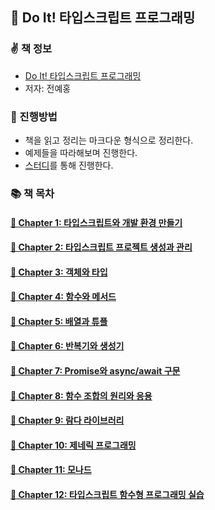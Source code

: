 ## 🐤 Do It! 타입스크립트 프로그래밍

### ✌️ 책 정보
- [Do It! 타입스크립트 프로그래밍](http://www.yes24.com/Product/Goods/89328106?OzSrank=1)
- 저자: 전예홍

### 🎯 진행방법
- 책을 읽고 정리는 마크다운 형식으로 정리한다.
- 예제들을 따라해보며 진행한다.
- [스터디](https://github.com/Fortuna-Study/learning-typescript)를 통해 진행한다.

### 📚 책 목차

#### [🎈 Chapter 1: 타입스크립트와 개발 환경 만들기](https://github.com/saseungmin/summary_of_technical_books/tree/main/summarize_books_in_markdown/Do%20it%20TypeScript%20Programming/Chapter%201)

#### [🎈 Chapter 2: 타입스크립트 프로젝트 생성과 관리](https://github.com/saseungmin/summary_of_technical_books/tree/main/summarize_books_in_markdown/Do%20it%20TypeScript%20Programming/Chapter%202)

#### [🎈 Chapter 3: 객체와 타입](https://github.com/saseungmin/summary_of_technical_books/tree/main/summarize_books_in_markdown/Do%20it%20TypeScript%20Programming/Chapter%203)

#### [🎈 Chapter 4: 함수와 메서드](https://github.com/saseungmin/summary_of_technical_books/tree/main/summarize_books_in_markdown/Do%20it%20TypeScript%20Programming/Chapter%204)

#### [🎈 Chapter 5: 배열과 튜플](https://github.com/saseungmin/summary_of_technical_books/tree/main/summarize_books_in_markdown/Do%20it%20TypeScript%20Programming/Chapter%205)

#### [🎈 Chapter 6: 반복기와 생성기](https://github.com/saseungmin/summary_of_technical_books/tree/main/summarize_books_in_markdown/Do%20it%20TypeScript%20Programming/Chapter%206)

#### [🎈 Chapter 7: Promise와 async/await 구문](https://github.com/saseungmin/summary_of_technical_books/tree/main/summarize_books_in_markdown/Do%20it%20TypeScript%20Programming/Chapter%207)

#### [🎈 Chapter 8: 함수 조합의 원리와 응용](https://github.com/saseungmin/summary_of_technical_books/tree/main/summarize_books_in_markdown/Do%20it%20TypeScript%20Programming/Chapter%208)

#### [🎈 Chapter 9: 람다 라이브러리](https://github.com/saseungmin/summary_of_technical_books/tree/main/summarize_books_in_markdown/Do%20it%20TypeScript%20Programming/Chapter%209)

#### [🎈 Chapter 10: 제네릭 프로그래밍](https://github.com/saseungmin/summary_of_technical_books/tree/main/summarize_books_in_markdown/Do%20it%20TypeScript%20Programming/Chapter%2010)

#### [🎈 Chapter 11: 모나드](https://github.com/saseungmin/summary_of_technical_books/tree/main/summarize_books_in_markdown/Do%20it%20TypeScript%20Programming/Chapter%2011)

#### [🎈 Chapter 12: 타입스크립트 함수형 프로그래밍 실습](https://github.com/saseungmin/summary_of_technical_books/tree/main/summarize_books_in_markdown/Do%20it%20TypeScript%20Programming/Chapter%2012)

